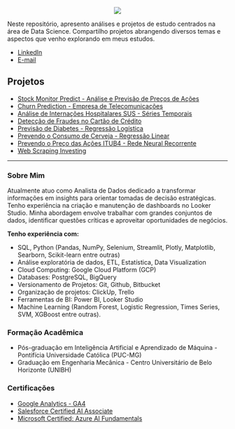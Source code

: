 <p align="center">
  <img src="https://user-images.githubusercontent.com/99361817/219905529-2ae457f3-6d13-434e-a846-5b35edc90f3a.png">
</p>


Neste repositório, apresento análises e projetos de estudo centrados na área de Data Science. Compartilho projetos abrangendo diversos temas e aspectos que venho explorando em meus estudos.


* [LinkedIn](https://www.linkedin.com/in/maison-henrique/)
* [E-mail](maisonhenrique@gmail.com)


## Projetos

* [Stock Monitor Predict - Análise e Previsão de Preços de Ações](https://github.com/maisonhenrique/portifolio/tree/main/Stock_Monitor_Predict)
* [Churn Prediction - Empresa de Telecomunicações](https://github.com/maisonhenrique/portifolio/tree/main/Churn_Prediction)
* [Análise de Internações Hospitalares SUS - Séries Temporais](https://github.com/maisonhenrique/portifolio/tree/main/Internacoes_SUS)
* [Detecção de Fraudes no Cartão de Crédito](https://github.com/maisonhenrique/portifolio/tree/main/Deteccao_Fraudes_Cartoes_Credito)
* [Previsão de Diabetes - Regressão Logística](https://github.com/maisonhenrique/portifolio/tree/main/Prevendo_Diabetes_Regressao_Logistica)
* [Prevendo o Consumo de Cerveja - Regressão Linear](https://github.com/maisonhenrique/portifolio/tree/main/Prevendo_Consumo_de_Cerveja)
* [Prevendo o Preço das Ações ITUB4 - Rede Neural Recorrente](https://github.com/maisonhenrique/portifolio/tree/main/Prevendo_Preco_Acoes)
* [Web Scraping Investing](https://github.com/maisonhenrique/portifolio/tree/main/Web_Scraping_Investing)

----

### Sobre Mim

Atualmente atuo como Analista de Dados dedicado a transformar informações em insights para orientar tomadas de decisão estratégicas. Tenho experiência na criação e manutenção de dashboards no Looker Studio. Minha abordagem envolve trabalhar com grandes conjuntos de dados, identificar questões críticas e aproveitar oportunidades de negócios.

**Tenho experiência com:**
* SQL, Python (Pandas, NumPy, Selenium, Streamlit, Plotly, Matplotlib, Searborn, Scikit-learn entre outras)
* Análise exploratória de dados, ETL, Estatística, Data Visualization
* Cloud Computing: Google Cloud Platform (GCP)
* Databases: PostgreSQL, BigQuery
* Versionamento de Projetos: Git, Github, Bitbucket
* Organização de projetos: ClickUp, Trello
* Ferramentas de BI: Power BI, Looker Studio
* Machine Learning (Random Forest, Logistic Regression, Times Series, SVM, XGBoost entre outras).


### Formação Acadêmica

* Pós-graduação em Inteligência Artificial e Aprendizado de Máquina - Pontifícia Universidade Católica (PUC-MG)
* Graduação em Engenharia Mecânica - Centro Universitário de Belo Horizonte (UNIBH)


### Certificações

* [Google Analytics - GA4](https://skillshop.credential.net/d589c0a7-f042-4a1d-a440-a39bf23bb9a8)
* [Salesforce Certified AI Associate](https://www.salesforce.com/trailblazer/maisonfonseca)
* [Microsoft Certified: Azure AI Fundamentals](https://www.credly.com/badges/1cd62a55-522e-4c72-b491-2100d1be0d3d?source=linked_in_profile)